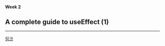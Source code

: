 
#### Week 2

## A complete guide to useEffect (1)

---

[링크](https://sangcho.tistory.com/entry/useEffect-%EC%99%84%EB%B2%BD-%EA%B0%80%EC%9D%B4%EB%93%9C-1%ED%8E%B8)